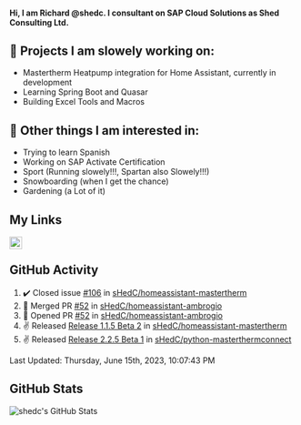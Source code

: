 #### Hi, I am Richard @shedc. I consultant on SAP Cloud Solutions as Shed Consulting Ltd.

## 👋 Projects I am slowely working on:
- Mastertherm Heatpump integration for Home Assistant, currently in development
- Learning Spring Boot and Quasar
- Building Excel Tools and Macros

## 👀 Other things I am interested in:
- Trying to learn Spanish
- Working on SAP Activate Certification
- Sport (Running slowely!!!, Spartan also Slowely!!!)
- Snowboarding (when I get the chance)
- Gardening (a Lot of it)

## My Links
[<img align="left" alt="shedc | LinkedIn" width="22px" src="https://cdn.jsdelivr.net/npm/simple-icons@v3/icons/linkedin.svg" />][linkedin]

<br/>

## GitHub Activity
<!--RECENT_ACTIVITY:start-->
1. ✔️ Closed issue [#106](https://github.com/sHedC/homeassistant-mastertherm/issues/106) in [sHedC/homeassistant-mastertherm](https://github.com/sHedC/homeassistant-mastertherm)
2. 🎉 Merged PR [#52](https://github.com/sHedC/homeassistant-ambrogio/pull/52) in [sHedC/homeassistant-ambrogio](https://github.com/sHedC/homeassistant-ambrogio)
3. 💪 Opened PR [#52](https://github.com/sHedC/homeassistant-ambrogio/pull/52) in [sHedC/homeassistant-ambrogio](https://github.com/sHedC/homeassistant-ambrogio)
4. ✌️ Released [Release 1.1.5 Beta 2](https://github.com/sHedC/homeassistant-mastertherm/releases/tag/1.1.5-b2) in [sHedC/homeassistant-mastertherm](https://github.com/sHedC/homeassistant-mastertherm)
5. ✌️ Released [Release 2.2.5 Beta 1](https://github.com/sHedC/python-masterthermconnect/releases/tag/2.2.5-b1) in [sHedC/python-masterthermconnect](https://github.com/sHedC/python-masterthermconnect)
<!--RECENT_ACTIVITY:end-->
<!--RECENT_ACTIVITY:last_update-->
Last Updated: Thursday, June 15th, 2023, 10:07:43 PM
<!--RECENT_ACTIVITY:last_update_end-->

## GitHub Stats
<img align="left" alt="shedc's GitHub Stats" src="https://github-readme-stats.vercel.app/api?username=shedc&show_icons=true&hide_title=true" />

[linkedin]: https://www.linkedin.com/in/richard-holmes-3314251/
